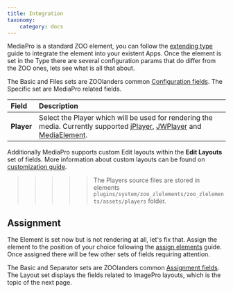 ```yaml
---
title: Integration
taxonomy:
    category: docs
---
```


MediaPro is a standard ZOO element, you can follow the [extending type](http://yootheme.com/zoo/documentation/advanced/extend-pre-build-types) guide to integrate the element into your existent Apps. Once the element is set in the Type there are several configuration params that do differ from the ZOO ones, lets see what is all that about.

The Basic and Files sets are ZOOlanders common [Configuration fields](/zoolanders/elements/fields#configuration). The Specific set are MediaPro related fields.

| Field       | Description |
| :---------- | :---------- |
| **Player** | Select the Player which will be used for rendering the media. Currently supported [jPlayer](http://www.jplayer.org/), [JWPlayer](http://www.jwplayer.com/) and [MediaElement](http://www.mediaelementjs.com/). |

Additionally MediaPro supports custom Edit layouts within the **Edit Layouts** set of fields. More information about custom layouts can be found on [customization guide](/mediapro/advanced/customizations#custom-layouts).

>>>>> The Players source files are stored in elements `plugins/system/zoo_zlelements/zoo_zlelements/assets/players` folder.

## Assignment

The Element is set now but is not rendering at all, let's fix that. Assign the element to the position of your choice following the [assign elements](http://yootheme.com/zoo/documentation/advanced/assign-elements-to-layout-positions) guide. Once assigned there will be few other sets of fields requiring attention.

The Basic and Separator sets are ZOOlanders common [Assignment fields](/zoolanders/elements/fields#assignment). The Layout set displays the fields related to ImagePro layouts, which is the topic of the next page.

